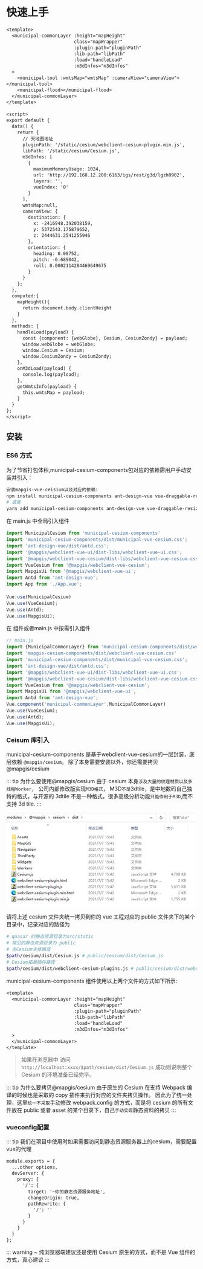 # 快速上手

``` vue
<template>
  <municipal-commonLayer :height="mapHeight"
                         class="mapWrapper"
                         :plugin-path="pluginPath"
                         :lib-path="libPath"
                         :load="handleLoad"
                         :m3dInfos="m3dInfos"
  >
    <municipal-tool :wmtsMap="wmtsMap" :cameraView="cameraView"></municipal-tool>
    <municipal-flood></municipal-flood>
  </municipal-commonLayer>
</template>

<script>
export default {
  data() {
    return {
      // 天地图地址
      pluginPath: '/static/cesium/webclient-cesium-plugin.min.js',
      libPath: '/static/cesium/Cesium.js',
      m3dInfos: [
        {
          maximumMemoryUsage: 1024,
          url: 'http://192.168.12.200:6163/igs/rest/g3d/lgzh0902',
          layers: '',
          vueIndex: '0'
        }
      ],
      wmtsMap:null,
      cameraView: {
        destination: {
          x: -2416948.392038159,
          y: 5372543.175879652,
          z: 2444631.2541255946
        },
        orientation: {
          heading: 0.08752,
          pitch: -0.689042,
          roll: 0.0002114284469649675
        }
      }
    };
  },
  computed:{
    mapHeight(){
      return document.body.clientHeight
    }
  },
  methods: {
    handleLoad(payload) {
      const {component: {webGlobe}, Cesium, CesiumZondy} = payload;
      window.webGlobe = webGlobe;
      window.Cesium = Cesium;
      window.CesiumZondy = CesiumZondy;
    },
    onM3dLoad(payload) {
      console.log(payload);
    },
    getWmtsInfo(payload) {
      this.wmtsMap = payload;
    }
  }
};
</script>
```

## 安装

### ES6 方式
为了节省打包体积,municipal-cesium-components包对应的依赖需用户手动安装并引入：
```bash
安装mapgis-vue-ceisium以及对应的依赖:
npm install municipal-cesium-components ant-design-vue vue-draggable-resizable @turf/turf @mapgis/webclient-vue-cesium @mapgis/webclient-vue-ui
# 或者
yarn add municipal-cesium-components ant-design-vue vue-draggable-resizable @turf/turf @mapgis/webclient-vue-cesium @mapgis/webclient-vue-ui
```

在 main.js 中全局引入组件

```js
import MunicipalCesium from 'municipal-cesium-components'
import 'municipal-cesium-components/dist/municipal-vue-cesium.css';
import 'ant-design-vue/dist/antd.css';
import '@mapgis/webclient-vue-ui/dist-libs/webclient-vue-ui.css';
import '@mapgis/webclient-vue-cesium/dist-libs/webclient-vue-cesium.css';
import VueCesium from '@mapgis/webclient-vue-cesium';
import MapgisUi from '@mapgis/webclient-vue-ui';
import Antd from 'ant-design-vue';
import App from './App.vue';

Vue.use(MunicipalCesium)
Vue.use(VueCesium);
Vue.use(Antd);
Vue.use(MapgisUi);
```

在 组件或者main.js 中按需引入组件

```js
// main.js
import {MunicipalCommonLayer} from 'municipal-cesium-components/dist/webclient-vue-cesium.umd.min'
import 'mapgis-cesium-components/dist/webclient-vue-cesium.css'
import 'municipal-cesium-components/dist/municipal-vue-cesium.css';
import 'ant-design-vue/dist/antd.css';
import '@mapgis/webclient-vue-ui/dist-libs/webclient-vue-ui.css';
import '@mapgis/webclient-vue-cesium/dist-libs/webclient-vue-cesium.css';
import VueCesium from '@mapgis/webclient-vue-cesium';
import MapgisUi from '@mapgis/webclient-vue-ui';
import Antd from 'ant-design-vue';
Vue.component('municipal-commonLayer',MunicipalCommonLayer)
Vue.use(VueCesium);
Vue.use(Antd);
Vue.use(MapgisUi);
```

### Ceisum 库引入

municipal-cesium-components 是基于webclient-vue-cesium的一层封装，底层依赖 `@mapgis/cesium`。 除了本身需要安装以外，你还需要拷贝@mapgis/cesium

::: tip 为什么要使用@mapgis/cesium 由于 cesium 本身`涉及大量的纹理材质以及多线程Worker`， 公司内部修改版实现`M3D格式`， M3D`不是`3dtile，是中地数码自己独特的格式，与开源的
3dtile 不是一种格式。很多高级分析功能`只能作用于M3D`,而不支持 3d tile.
:::

![代码结构](./cesium_dist.png)

请将上述 cesium 文件夹统一拷贝到你的 vue 工程对应的 public 文件夹下的某个目录中，记录对应的路径为

```sh
# quasar 的静态资源目录为src/static
# 常见的静态资源目录为 public
# 主Cesium主体路径
$path/cesium/dist/Cesium.js # public/cesium/dist/Cesium.js
# Cesium拓展插件路径
$path/cesium/dist/webclient-cesium-plugins.js # public/cesium/dist/webclient-cesium-plugins.js
```

municipal-cesium-components 组件使用以上两个文件的方式如下所示:

```vue
<template>
  <municipal-commonLayer :height="mapHeight"
                         class="mapWrapper"
                         :plugin-path="pluginPath"
                         :lib-path="libPath"
                         :load="handleLoad"
                         :m3dInfos="m3dInfos"
  >
  </municipal-commonLayer>
</template>
```

> 如果在浏览器中 访问 `http://localhost:xxxx/$path/cesium/dist/Cesium.js` 成功则说明整个 Cesium 的环境准备已经完毕。

::: tip 为什么要拷贝@mapgis/cesium 由于原生的 Cesium 在支持 Webpack 编译的时候也是采取的 copy 插件来执行对应的文件夹拷贝操作。 因此为了统一处理，这里`统一不采取`手动修改
webpack.config 的方式，而是将 cesium 的所有文件放在 public 或者 asset 的某个目录下，自己`手动实现`静态资料的拷贝
:::

### vueconfig配置
::: tip 我们在项目中使用时如果需要访问到静态资源服务器上的cesium，需要配置vue的代理
```editorconfig
module.exports = {
  ...other options,
  devServer: {
    proxy: {
      '/': {
        target: '~你的静态资源服务地址',
        changeOrigin: true,
        pathRewrite: {
          '/': ''
        }
      }
    }
  }
};
```

::: warning
~ 纯浏览器端建议还是使用 Cesium 原生的方式，而不是 Vue 组件的方式，真心建议
:::
